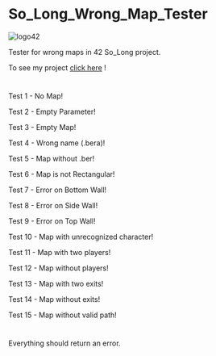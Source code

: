 # So_Long_Wrong_Map_Tester

![logo42](https://user-images.githubusercontent.com/94384240/190526262-7b18d67f-6a6a-4571-a28a-0ea33eb34ce8.jpg)

Tester for wrong maps in 42 So_Long project.

To see my project [click here](https://github.com/jlebre/so_long) !

#

Test 1 - No Map!

Test 2 - Empty Parameter!

Test 3 - Empty Map!

Test 4 - Wrong name (.bera)!

Test 5 - Map without .ber!

Test 6 - Map is not Rectangular!

Test 7 - Error on Bottom Wall!

Test 8 - Error on Side Wall!

Test 9 - Error on Top Wall!

Test 10 - Map with unrecognized character!

Test 11 - Map with two players!

Test 12 - Map without players!

Test 13 - Map with two exits!

Test 14 - Map without exits!

Test 15 - Map without valid path! 

#

Everything should return an error.

